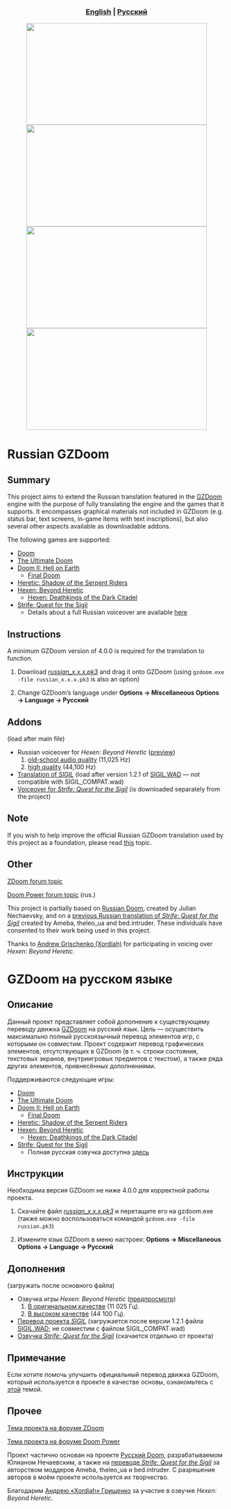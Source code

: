 <h3 align="center"> <a href="#russian-gzdoom"><b>English</b></a> | <a href="#gzdoom-на-русском-языке"><b>Русский</b></a></h3>

<p align="center">
    <img src="https://u.cubeupload.com/SashaRed/ScreenshotDoom201901.png" width="416" height="234"> <img src="https://u.cubeupload.com/SashaRed/ScreenshotHeretic202.png" width="416" height="234">
    <img src="https://u.cubeupload.com/SashaRed/ScreenshotHexen20190.png" width="416" height="234"> <img src="https://u.cubeupload.com/SashaRed/ScreenshotStrife2021.png" width="416" height="234">
</p>

# Russian GZDoom

## Summary

This project aims to extend the Russian translation featured in the [GZDoom](https://zdoom.org) engine with the purpose of fully translating the engine and the games that it supports. It encompasses graphical materials not included in GZDoom (e.g. status bar, text screens, in-game items with text inscriptions), but also several other aspects available as downloadable addons.

The following games are supported:
- [Doom](https://en.wikipedia.org/wiki/Doom_(1993_video_game))
- [The Ultimate Doom](https://en.wikipedia.org/wiki/Doom_(1993_video_game))
- [Doom II: Hell on Earth](https://en.wikipedia.org/wiki/Doom_II:_Hell_on_Earth)
	- [Final Doom](https://en.wikipedia.org/wiki/Final_Doom)
- [Heretic: Shadow of the Serpent Riders](https://en.wikipedia.org/wiki/Heretic)
- [Hexen: Beyond Heretic](https://en.wikipedia.org/wiki/Hexen)
	- [Hexen: Deathkings of the Dark Citadel](https://en.wikipedia.org/wiki/Hexen:_Beyond_Heretic#Deathkings_of_the_Dark_Citadel)
- [Strife: Quest for the Sigil](https://en.wikipedia.org/wiki/Strife_(1996_video_game))
	- Details about a full Russian voiceover are available [here](https://sites.google.com/view/kostov-en/strife)

## Instructions

A minimum GZDoom version of 4.0.0 is required for the translation to function.

1. Download [*russian_x.x.x.pk3*](https://github.com/Nemrtvi/gzdoom-russian-translation/releases) and drag it onto GZDoom (using ```gzdoom.exe -file russian_x.x.x.pk3``` is also an option)

2. Change GZDoom’s language under **Options → Miscellaneous Options → Language → Русский**

## Addons

(load after main file)

- Russian voiceover for *Hexen: Beyond Heretic* ([preview](https://www.youtube.com/watch?v=X0qw1KC07LU))
	1. [old-school audio quality](https://github.com/K0stov/russian-gzdoom/releases/download/1.0.0/russian_hexen_voc.pk3) (11,025 Hz)
	2. [high quality](https://github.com/K0stov/russian-gzdoom/releases/download/1.0.0/russian_hexen_voc_hq.pk3) (44,100 Hz)
- [Translation of *SIGIL*](https://github.com/K0stov/russian-gzdoom/releases/download/1.0.0/russian_sigil.pk3) (load after version 1.2.1 of [SIGIL.WAD](https://romero.com/sigil) — not compatible with SIGIL_COMPAT.wad)
- [Voiceover for *Strife: Quest for the Sigil*](https://sites.google.com/view/kostov-en/strife) (is downloaded separately from the project)

## Note

If you wish to help improve the official Russian GZDoom translation used by this project as a foundation, please read [this](https://forum.zdoom.org/viewtopic.php?f=49&t=63737) topic.

## Other

[ZDoom forum topic](https://forum.zdoom.org/viewtopic.php?f=19&t=58872)

[Doom Power forum topic](https://i.iddqd.ru/viewtopic.php?t=1492) (rus.)

This project is partially based on [Russian Doom](https://github.com/JNechaevsky/russian-doom), created by Julian Nechaevsky, and on a [previous Russian translation of *Strife: Quest for the Sigil*](http://arc.iddqd.ru/14072015/viewtopic.php?t=5331) created by Ameba, theleo_ua and bed.intruder. These individuals have consented to their work being used in this project.

Thanks to [Andrew Grischenko (Xordiah)](https://soundcloud.com/xordiah) for participating in voicing over *Hexen: Beyond Heretic*.

# GZDoom на русском языке

## Описание

Данный проект представляет собой дополнение к существующему переводу движка [GZDoom](https://zdoom.org) на русский язык. Цель — осуществить максимально полный русскоязычный перевод элементов игр, с которыми он совместим. Проект содержит перевод графических элементов, отсутствующих в GZDoom (в т. ч. строки состояния, текстовых экранов, внутриигровых предметов с текстом), а также ряда других элементов, привнесённых дополнениями. 

Поддерживаются следующие игры:
- [Doom](https://ru.wikipedia.org/wiki/Doom_(игра,_1993))
- [The Ultimate Doom](https://ru.wikipedia.org/wiki/Doom_(игра,_1993))
- [Doom II: Hell on Earth](https://ru.wikipedia.org/wiki/Doom_II:_Hell_on_Earth)
	- [Final Doom](https://ru.wikipedia.org/wiki/Final_Doom)
- [Heretic: Shadow of the Serpent Riders](https://ru.wikipedia.org/wiki/Heretic)
- [Hexen: Beyond Heretic](https://ru.wikipedia.org/wiki/Hexen)
	- [Hexen: Deathkings of the Dark Citadel](https://ru.wikipedia.org/wiki/Hexen#Deathkings_of_the_Dark_Citadel)
- [Strife: Quest for the Sigil](https://ru.wikipedia.org/wiki/Strife)
	- Полная русская озвучка доступна [здесь](https://sites.google.com/view/kostov-ru/strife)

## Инструкции

Необходима версия GZDoom не ниже 4.0.0 для корректной работы проекта.

1. Скачайте файл [*russian_x.x.x.pk3*](https://github.com/Nemrtvi/gzdoom-russian-translation/releases) и перетащите его на gzdoom.exe (также можно воспользоваться командой ```gzdoom.exe -file russian.pk3```)

2. Измените язык GZDoom в меню настроек: **Options → Miscellaneous Options → Language → Русский**

## Дополнения

(загружать после основного файла)

- Озвучка игры *Hexen: Beyond Heretic* ([предпросмотр](https://www.youtube.com/watch?v=X0qw1KC07LU))
	1. [В оригинальном качестве](https://github.com/K0stov/russian-gzdoom/releases/download/1.0.0/russian_hexen_voc.pk3) (11 025 Гц).
	2. [В высоком качестве](https://github.com/K0stov/russian-gzdoom/releases/download/1.0.0/russian_hexen_voc_hq.pk3) (44 100 Гц).
- [Перевод проекта *SIGIL*](https://github.com/K0stov/russian-gzdoom/releases/download/1.0.0/russian_sigil.pk3) (загружается после версии 1.2.1 файла [SIGIL.WAD](https://romero.com/sigil); не совместим с файлом SIGIL_COMPAT.wad)
- [Озвучка *Strife: Quest for the Sigil*](https://sites.google.com/view/kostov-ru/strife) (скачается отдельно от проекта)

## Примечание

Если хотите помочь улучшить официальный перевод движка GZDoom, который используется в проекте в качестве основы, ознакомьтесь с [этой](https://forum.zdoom.org/viewtopic.php?f=49&t=63737) темой.

## Прочее

[Тема проекта на форуме ZDoom](https://forum.zdoom.org/viewtopic.php?f=19&t=58872)

[Тема проекта на форуме Doom Power](https://i.iddqd.ru/viewtopic.php?t=1492)

Проект частично основан на проекте [Русский Doom](https://github.com/JNechaevsky/russian-doom), разрабатываемом Юлианом Нечаевским, а также на [переводе *Strife: Quest for the Sigil*](http://arc.iddqd.ru/14072015/viewtopic.php?t=5331) за авторством моддеров Ameba, theleo\_ua и bed.intruder. С разрешения авторов в моём проекте используется их творчество.

Благодарим [Андрею «Xordiah» Грищенко](https://soundcloud.com/xordiah) за участие в озвучке *Hexen: Beyond Heretic*.
